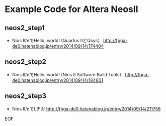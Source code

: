 # Example Code for Altera NeosII

## neos2_step1

* Nios II/eでHello, world! (Quartus IIとQsys）
  http://fpga-de0.hatenablog.jp/entry/2014/09/14/174404

## neos2_step2

* Nios II/eでHello, world! (Nios II Software Build Tools）
  http://fpga-de0.hatenablog.jp/entry/2014/09/14/184601

## neos2_step3

* Nios II/eでLチカ
  http://fpga-de0.hatenablog.jp/entry/2014/09/14/211756

EOF
